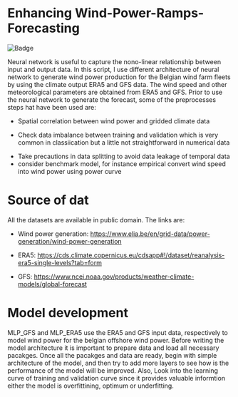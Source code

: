# Enhancing Wind-Power-Ramps-Forecasting

![Badge](https://img.shields.io/badge/Enhancing-forecsting-informational) 




Neural network is useful to capture the nono-linear relationship between input and output data. In this script, I use different architecture of neural network to generate wind power production for the Belgian wind farm fleets by using the climate output ERA5 and GFS data. The wind speed and other meteorological parameters are obtained from ERA5 and GFS. Prior to use the neural network to generate the forecast, some of the preprocesses steps hat have been used are:

- Spatial correlation between wind power and gridded climate data
+ Check data imbalance between training and validation which is very common in classiication but a little not straightforward in numerical data
* Take precautions in data splitting to avoid data leakage of temporal data
* consider benchmark model, for instance empirical convert wind speed into wind power using power curve

# Source of dat
All the datasets are available in public domain. The links are:

- Wind power generation: https://www.elia.be/en/grid-data/power-generation/wind-power-generation
+ ERA5: https://cds.climate.copernicus.eu/cdsapp#!/dataset/reanalysis-era5-single-levels?tab=form
* GFS: https://www.ncei.noaa.gov/products/weather-climate-models/global-forecast


# Model development 
 MLP_GFS and MLP_ERA5 use the ERA5 and GFS input data, respectively to model wind power for the belgian offshore wind power. Before writing the model architecture it is important to prepare data and load all necessary pacakges. Once all the pacakges and data are ready, begin with simple architecture of the model, and then try to add more layers to see how is the performance of the model will be improved. Also, Look into the learning curve of training and validation curve since it provides valuable informtion either the model is overfittining, optimum or underfitting. 
 
  
